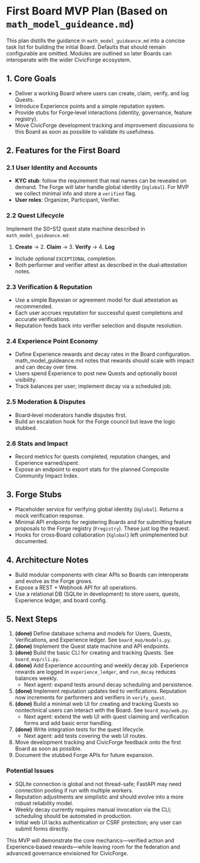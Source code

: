 # First Board MVP Plan (Based on `math_model_guideance.md`)
This plan distills the guidance in `math_model_guideance.md` into a concise task list for building the initial Board. Defaults that should remain configurable are omitted. Modules are outlined so later Boards can interoperate with the wider CivicForge ecosystem.

## 1. Core Goals
- Deliver a working Board where users can create, claim, verify, and log Quests.
- Introduce Experience points and a simple reputation system.
- Provide stubs for Forge‑level interactions (identity, governance, feature registry).
- Move CivicForge development tracking and improvement discussions to this Board as soon as possible to validate its usefulness.

## 2. Features for the First Board

### 2.1 User Identity and Accounts
- **KYC stub**: follow the requirement that real names can be revealed on demand. The Forge will later handle global identity (`Uglobal`). For MVP we collect minimal info and store a `verified` flag.
- **User roles**: Organizer, Participant, Verifier. 

### 2.2 Quest Lifecycle
Implement the S0–S12 quest state machine described in `math_model_guideance.md`:
1. **Create** → 2. **Claim** → 3. **Verify** → 4. **Log**
- Include optional `EXCEPTIONAL` completion.
- Both performer and verifier attest as described in the dual‑attestation notes.

### 2.3 Verification & Reputation
- Use a simple Bayesian or agreement model for dual attestation as recommended.
- Each user accrues reputation for successful quest completions and accurate verifications.
- Reputation feeds back into verifier selection and dispute resolution.

### 2.4 Experience Point Economy
- Define Experience rewards and decay rates in the Board configuration. math_model_guideance.md notes that rewards should scale with impact and can decay over time.
- Users spend Experience to post new Quests and optionally boost visibility.
- Track balances per user; implement decay via a scheduled job.

### 2.5 Moderation & Disputes
- Board‑level moderators handle disputes first.
- Build an escalation hook for the Forge council but leave the logic stubbed.

### 2.6 Stats and Impact
- Record metrics for quests completed, reputation changes, and Experience earned/spent.
- Expose an endpoint to export stats for the planned Composite Community Impact Index.

## 3. Forge Stubs
- Placeholder service for verifying global identity (`Uglobal`). Returns a mock verification response.
- Minimal API endpoints for registering Boards and for submitting feature proposals to the Forge registry (`Fregistry`). These just log the request.
- Hooks for cross‑Board collaboration (`Xglobal`) left unimplemented but documented.

## 4. Architecture Notes
- Build modular components with clear APIs so Boards can interoperate and evolve as the Forge grows.
- Expose a REST + Webhook API for all operations.
- Use a relational DB (SQLite in development) to store users, quests, Experience ledger, and board config.

## 5. Next Steps
1. **(done)** Define database schema and models for Users, Quests, Verifications, and Experience ledger. See `board_mvp/models.py`.
2. **(done)** Implement the Quest state machine and API endpoints.
3. **(done)** Build the basic CLI for creating and tracking Quests. See `board_mvp/cli.py`.
4. **(done)** Add Experience accounting and weekly decay job. Experience rewards
   are logged in `experience_ledger`, and `run_decay` reduces balances weekly.
   * Next agent: expand tests around decay scheduling and persistence.
5. **(done)** Implement reputation updates tied to verifications. Reputation now
   increments for performers and verifiers in `verify_quest`.
6. **(done)** Build a minimal web UI for creating and tracking Quests so
   nontechnical users can interact with the Board. See `board_mvp/web.py`.
   * Next agent: extend the web UI with quest claiming and verification forms and
     add basic error handling.
7. **(done)** Write integration tests for the quest lifecycle.
   * Next agent: add tests covering the web UI routes.
8. Move development tracking and CivicForge feedback onto the first Board as soon as possible.
9. Document the stubbed Forge APIs for future expansion.

### Potential Issues
- SQLite connection is global and not thread-safe; FastAPI may need connection
  pooling if run with multiple workers.
- Reputation adjustments are simplistic and should evolve into a more robust
  reliability model.
- Weekly decay currently requires manual invocation via the CLI; scheduling
  should be automated in production.
- Initial web UI lacks authentication or CSRF protection; any user can submit
  forms directly.

This MVP will demonstrate the core mechanics—verified action and Experience‑based rewards—while leaving room for the federation and advanced governance envisioned for CivicForge.
